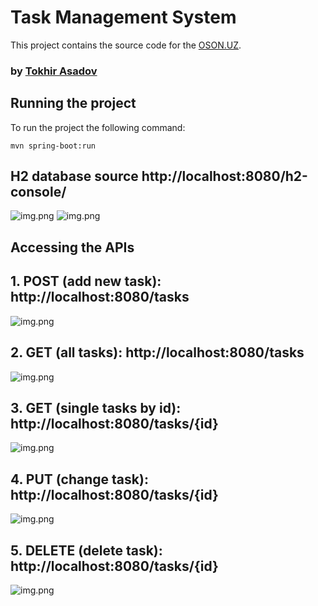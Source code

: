 # Task Management System

This project contains the source code for the [OSON.UZ](https://github.com/TokhirAsadov/task-management-system).
### by [Tokhir Asadov](https://github.com/TokhirAsadov)

## Running the project

To run the project the following command:

```mvn spring-boot:run```

## H2 database source http://localhost:8080/h2-console/
![img.png](./images/db1.jpg)
![img.png](./images/db2.jpg)

## Accessing the APIs
## 1. POST (add new task): http://localhost:8080/tasks
   ![img.png](./images/post.jpg)

## 2. GET (all tasks): http://localhost:8080/tasks
   ![img.png](./images/all.jpg)

## 3. GET (single tasks by id): http://localhost:8080/tasks/{id}
   ![img.png](./images/single.jpg)

## 4. PUT (change task): http://localhost:8080/tasks/{id}
   ![img.png](./images/put.jpg)

## 5. DELETE (delete task): http://localhost:8080/tasks/{id}
   ![img.png](./images/delete.jpg)

